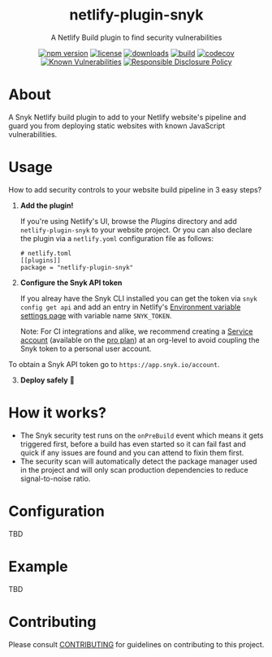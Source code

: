 <p align="center"><h1 align="center">
  netlify-plugin-snyk
</h1>

<p align="center">
  A Netlify Build plugin to find security vulnerabilities
</p>

<p align="center">
  <a href="https://www.npmjs.org/package/netlify-plugin-snyk"><img src="https://badgen.net/npm/v/netlify-plugin-snyk" alt="npm version"/></a>
  <a href="https://www.npmjs.org/package/netlify-plugin-snyk"><img src="https://badgen.net/npm/license/netlify-plugin-snyk" alt="license"/></a>
  <a href="https://www.npmjs.org/package/netlify-plugin-snyk"><img src="https://badgen.net/npm/dt/netlify-plugin-snyk" alt="downloads"/></a>
  <a href="https://github.com/snyk-labs/netlify-plugin-snyk/actions?workflow=CI"><img src="https://github.com/snyk-labs/netlify-plugin-snyk/workflows/CI/badge.svg" alt="build"/></a>
  <a href="https://codecov.io/gh/snyk-labs/netlify-plugin-snyk"><img src="https://badgen.net/codecov/c/github/snyk-labs/netlify-plugin-snyk" alt="codecov"/></a>
  <a href="https://snyk.io/test/github/snyk-labs/netlify-plugin-snyk"><img src="https://snyk.io/test/github/snyk-labs/netlify-plugin-snyk/badge.svg" alt="Known Vulnerabilities"/></a>
  <a href="./SECURITY.md"><img src="https://img.shields.io/badge/Security-Responsible%20Disclosure-yellow.svg" alt="Responsible Disclosure Policy" /></a>
</p>

# About

A Snyk Netlify build plugin to add to your Netlify website's pipeline and guard you from deploying static websites with known JavaScript vulnerabilities.

# Usage

How to add security controls to your website build pipeline in 3 easy steps?

1. **Add the plugin!**

   If you're using Netlify's UI, browse the _Plugins_ directory and add `netlify-plugin-snyk` to your website project. Or you can also declare the plugin via a `netlify.yoml` configuration file as follows:

   ```
   # netlify.toml
   [[plugins]]
   package = "netlify-plugin-snyk"
   ```

2) **Configure the Snyk API token**

   If you alreay have the Snyk CLI installed you can get the token via `snyk config get api` and add an entry in Netlify's [Environment variable settings page](https://app.netlify.com/sites/speak-easy/settings/deploys#environment) with variable name `SNYK_TOKEN`.

   Note: For CI integrations and alike, we recommend creating a [Service account](https://support.snyk.io/hc/en-us/articles/360004037597-Service-accounts) (available on the [pro plan](https://app.snyk.io/org/lirantal/manage/billing)) at an org-level to avoid coupling the Snyk token to a personal user account.

To obtain a Snyk API token go to `https://app.snyk.io/account`.

3. **Deploy safely** 🐶

# How it works?

- The Snyk security test runs on the `onPreBuild` event which means it gets triggered first, before a build has even started so it can fail fast and quick if any issues are found and you can attend to fixin them first.
- The security scan will automatically detect the package manager used in the project and will only scan production dependencies to reduce signal-to-noise ratio.

# Configuration

TBD

# Example

TBD

# Contributing

Please consult [CONTRIBUTING](./CONTRIBUTING.md) for guidelines on contributing to this project.
